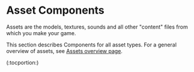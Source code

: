 Asset Components
================


<span class=keyword>Assets</span> are the models, textures, sounds and all other "content" files from which you make your game.

This section describes <span class=keyword>Components</span> for all asset types. For a general overview of assets, see [Assets overview page](AssetImportandCreation.md).

(:tocportion:)
